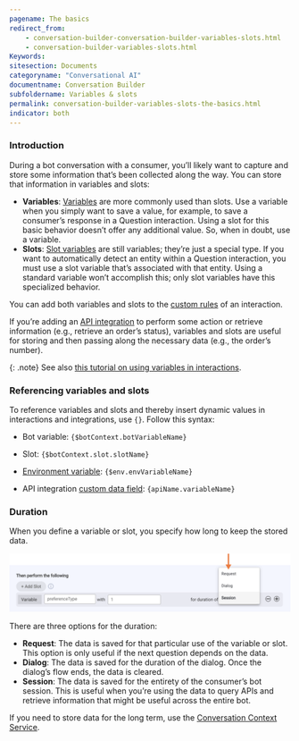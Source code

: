 ```yaml
---
pagename: The basics
redirect_from:
    - conversation-builder-conversation-builder-variables-slots.html
    - conversation-builder-variables-slots.html
Keywords:
sitesection: Documents
categoryname: "Conversational AI"
documentname: Conversation Builder
subfoldername: Variables & slots
permalink: conversation-builder-variables-slots-the-basics.html
indicator: both
---
```


### Introduction

During a bot conversation with a consumer, you’ll likely want to capture and store some information that’s been collected along the way. You can store that information in variables and slots:

* **Variables**: [Variables](conversation-builder-variables-slots-variables.html) are more commonly used than slots. Use a variable when you simply want to save a value, for example, to save a consumer’s response in a Question interaction. Using a slot for this basic behavior doesn’t offer any additional value. So, when in doubt, use a variable.
* **Slots**: [Slot variables](conversation-builder-variables-slots-slots.html) are still variables; they’re just a special type. If you want to automatically detect an entity within a Question interaction, you must use a slot variable that’s associated with that entity. Using a standard variable won’t accomplish this; only slot variables have this specialized behavior.

You can add both variables and slots to the [custom rules](conversation-builder-interactions-configuration-next-action.html#custom-rules) of an interaction.

If you’re adding an [API integration](conversation-builder-integrations-api-integrations.html) to perform some action or retrieve information (e.g., retrieve an order’s status), variables and slots are useful for storing and then passing along the necessary data (e.g., the order’s number).

{: .note}
See also [this tutorial on using variables in interactions](tutorials-guides-getting-started-with-bot-building-integrations.html).

### Referencing variables and slots
To reference variables and slots and thereby insert dynamic values in interactions and integrations, use `{}`. Follow this syntax:

  * Bot variable: `{$botContext.botVariableName}`

  * Slot: `{$botContext.slot.slotName}`

  * [Environment variable](conversation-builder-environment-variables.html): `{$env.envVariableName}`

  * API integration [custom data field](conversation-builder-integrations-integration-basics.html#process-api-results-with-custom-data-fields): `{apiName.variableName}`

### Duration

When you define a variable or slot, you specify how long to keep the stored data.

<img width="800" src="img/ConvoBuilder/variablesSlotsDuration.png" alt="The options for specifying a duration">

There are three options for the duration:

* **Request**: The data is saved for that particular use of the variable or slot. This option is only useful if the next question depends on the data.
* **Dialog**: The data is saved for the duration of the dialog. Once the dialog’s flow ends, the data is cleared.
* **Session**: The data is saved for the entirety of the consumer’s bot session. This is useful when you’re using the data to query APIs and retrieve information that might be useful across the entire bot.

If you need to store data for the long term, use the [Conversation Context Service](conversation-builder-scripting-functions-manage-the-conversation-context-service.html).
